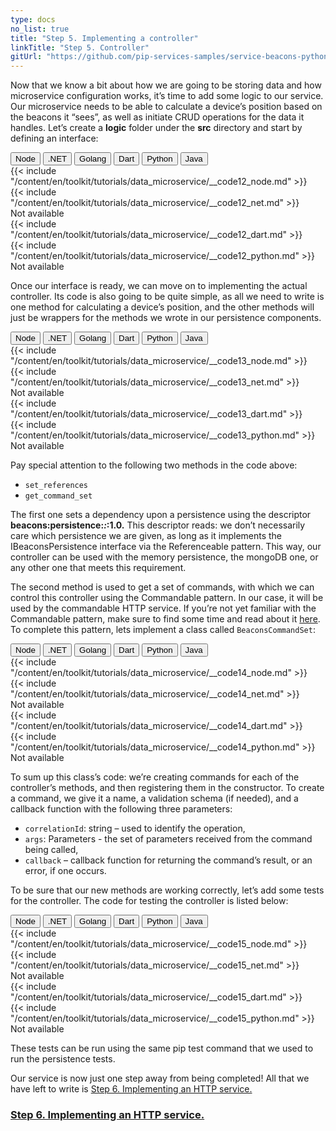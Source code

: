 ```yaml
---
type: docs
no_list: true
title: "Step 5. Implementing a controller"
linkTitle: "Step 5. Controller"
gitUrl: "https://github.com/pip-services-samples/service-beacons-python"
---
```


Now that we know a bit about how we are going to be storing data and how microservice configuration works, it’s time to add some logic to our service. Our microservice needs to be able to calculate a device’s position based on the beacons it “sees”, as well as initiate CRUD operations for the data it handles. Let’s create a **logic** folder under the **src** directory and start by defining an interface:

<div class="content-tab-selector">
	<div class="btn-group tab-selector-btn-group" role="group" aria-label="Language selector">
	  <button type="button" class="btn lang-select-btn">Node</button>
	  <button type="button" class="btn lang-select-btn">.NET</button>
	  <button type="button" class="btn lang-select-btn">Golang</button>
	  <button type="button" class="btn lang-select-btn">Dart</button>
	  <button type="button" class="btn lang-select-btn">Python</button>
	  <button type="button" class="btn lang-select-btn">Java</button>
	</div>

<div class="content-tab-section">
  {{< include "/content/en/toolkit/tutorials/data_microservice/__code12_node.md" >}}  
</div>

<div class="content-tab-section">
  {{< include "/content/en/toolkit/tutorials/data_microservice/__code12_net.md" >}}    
</div>

<div class="content-tab-section">
  Not available  
</div>

<div class="content-tab-section">
  {{< include "/content/en/toolkit/tutorials/data_microservice/__code12_dart.md" >}}    
</div>

<div class="content-tab-section">
  {{< include "/content/en/toolkit/tutorials/data_microservice/__code12_python.md" >}}
</div>

<div class="content-tab-section">
  Not available  
</div>

</div>


Once our interface is ready, we can move on to implementing the actual controller. Its code is also going to be quite simple, as all we need to write is one method for calculating a device’s position, and the other methods will just be wrappers for the methods we wrote in our persistence components.

<div class="content-tab-selector">
	<div class="btn-group tab-selector-btn-group" role="group" aria-label="Language selector">
	  <button type="button" class="btn lang-select-btn">Node</button>
	  <button type="button" class="btn lang-select-btn">.NET</button>
	  <button type="button" class="btn lang-select-btn">Golang</button>
	  <button type="button" class="btn lang-select-btn">Dart</button>
	  <button type="button" class="btn lang-select-btn">Python</button>
	  <button type="button" class="btn lang-select-btn">Java</button>
	</div>

<div class="content-tab-section">
  {{< include "/content/en/toolkit/tutorials/data_microservice/__code13_node.md" >}}  
</div>

<div class="content-tab-section">
  {{< include "/content/en/toolkit/tutorials/data_microservice/__code13_net.md" >}}    
</div>

<div class="content-tab-section">
  Not available  
</div>

<div class="content-tab-section">
  {{< include "/content/en/toolkit/tutorials/data_microservice/__code13_dart.md" >}}    
</div>

<div class="content-tab-section">
  {{< include "/content/en/toolkit/tutorials/data_microservice/__code13_python.md" >}}
</div>

<div class="content-tab-section">
  Not available  
</div>

</div>


Pay special attention to the following two methods in the code above: 
- `set_references`
- `get_command_set`

The first one sets a dependency upon a persistence using the descriptor **beacons:persistence:*:*:1.0.** This descriptor reads: we don’t necessarily care which persistence we are given, as long as it implements the IBeaconsPersistence interface via the Referenceable pattern. This way, our controller can be used with the memory persistence, the mongoDB one, or any other one that meets this requirement.

The second method is used to get a set of commands, with which we can control this controller using the Commandable pattern. In our case, it will be used by the commandable HTTP service. If you’re not yet familiar with the Commandable pattern, make sure to find some time and read about it [here](../../../commons/commands/icommandable). To complete this pattern, lets implement a class called `BeaconsCommandSet`:

<div class="content-tab-selector">
	<div class="btn-group tab-selector-btn-group" role="group" aria-label="Language selector">
	  <button type="button" class="btn lang-select-btn">Node</button>
	  <button type="button" class="btn lang-select-btn">.NET</button>
	  <button type="button" class="btn lang-select-btn">Golang</button>
	  <button type="button" class="btn lang-select-btn">Dart</button>
	  <button type="button" class="btn lang-select-btn">Python</button>
	  <button type="button" class="btn lang-select-btn">Java</button>
	</div>

<div class="content-tab-section">
  {{< include "/content/en/toolkit/tutorials/data_microservice/__code14_node.md" >}}  
</div>

<div class="content-tab-section">
  {{< include "/content/en/toolkit/tutorials/data_microservice/__code14_net.md" >}}    
</div>

<div class="content-tab-section">
  Not available  
</div>

<div class="content-tab-section">
  {{< include "/content/en/toolkit/tutorials/data_microservice/__code14_dart.md" >}}    
</div>

<div class="content-tab-section">
  {{< include "/content/en/toolkit/tutorials/data_microservice/__code14_python.md" >}}
</div>

<div class="content-tab-section">
  Not available  
</div>

</div>


To sum up this class’s code: we’re creating commands for each of the controller’s methods, and then registering them in the constructor. To create a command, we give it a name, a validation schema (if needed), and a callback function with the following three parameters:

- `correlationId`: string – used to identify the operation,
- `args`: Parameters - the set of parameters received from the command being called,
- `callback` – callback function for returning the command’s result, or an error, if one occurs.

To be sure that our new methods are working correctly, let’s add some tests for the controller. The code for testing the controller is listed below:

<div class="content-tab-selector">
	<div class="btn-group tab-selector-btn-group" role="group" aria-label="Language selector">
	  <button type="button" class="btn lang-select-btn">Node</button>
	  <button type="button" class="btn lang-select-btn">.NET</button>
	  <button type="button" class="btn lang-select-btn">Golang</button>
	  <button type="button" class="btn lang-select-btn">Dart</button>
	  <button type="button" class="btn lang-select-btn">Python</button>
	  <button type="button" class="btn lang-select-btn">Java</button>
	</div>

<div class="content-tab-section">
  {{< include "/content/en/toolkit/tutorials/data_microservice/__code15_node.md" >}}  
</div>

<div class="content-tab-section">
  {{< include "/content/en/toolkit/tutorials/data_microservice/__code15_net.md" >}}    
</div>

<div class="content-tab-section">
  Not available  
</div>

<div class="content-tab-section">
  {{< include "/content/en/toolkit/tutorials/data_microservice/__code15_dart.md" >}}    
</div>

<div class="content-tab-section">
  {{< include "/content/en/toolkit/tutorials/data_microservice/__code15_python.md" >}}
</div>

<div class="content-tab-section">
  Not available  
</div>

</div>



These tests can be run using the same pip test command that we used to run the persistence tests.

Our service is now just one step away from being completed! All that we have left to write is [Step 6. Implementing an HTTP service.](../step5)

<span class="hide-title-link">

### [Step 6. Implementing an HTTP service.](../step5)

</span>
